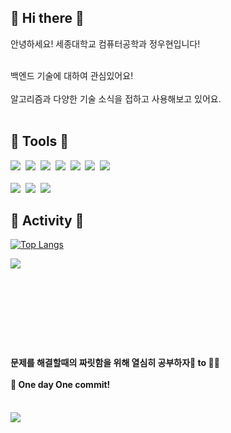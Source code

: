 <h2> 🐣 Hi there 🐣</h2>
<span> 안녕하세요! 세종대학교 컴퓨터공학과 정우현입니다! <br><br>
<p> 백엔드 기술에 대하여 관심있어요!<br><br>
알고리즘과 다양한 기술 소식을 접하고 사용해보고 있어요. </span>
<br><br>

<h2> 🐥 Tools 🐥 </h2>
<p align="left">
  <img src="https://img.shields.io/badge/C-A8B9CC?style=flat-square&logo=C&logoColor=white"/></a>&nbsp 
  <img src="https://img.shields.io/badge/C++-00599C?style=flat-square&logo=C%2B%2B&logoColor=white"/></a>&nbsp 
  <img src="https://img.shields.io/badge/C Sharp-239120?style=flat-square&logo=C Sharp&logoColor=white"/></a>&nbsp 
  <img src="https://img.shields.io/badge/Java-007396?style=flat-square&logo=Java&logoColor=white"/></a>&nbsp 
  <img src="https://img.shields.io/badge/Python-3766AB?style=flat-square&logo=Python&logoColor=white"/></a>&nbsp
  <img src="https://img.shields.io/badge/Jupyter-F37626?style=flat-square&logo=Jupyter&logoColor=white"/></a>&nbsp
  <img src="https://img.shields.io/badge/Javascript-ffb13b?style=flat-square&logo=javascript&logoColor=white"/></a>&nbsp 
  <br><br>
  <img src="https://img.shields.io/badge/Mysql-E6B91E?style=flat-square&logo=MySql&logoColor=white"/></a>&nbsp 
  <img src="https://img.shields.io/badge/SpringBoot-6DB33F?style=flat-square&logo=Spring&logoColor=white"/></a>&nbsp 
  <img src="https://img.shields.io/badge/Node.js-339933?style=flat-square&logo=Node.js&logoColor=white"/></a>&nbsp 
<br></p>

<h2> 🐥 Activity 🐥 </h2>

[![Top Langs](https://github-readme-stats.vercel.app/api/top-langs/?username=duckbillLvr&layout=compact&theme=swift&langs_count=8)](https://github.com/anuraghazra/github-readme-stats)

<img align='left' src="http://mazassumnida.wtf/api/v2/generate_badge?boj=uhyeon7399">  
<br><br><br><br><br><br><br><br>
<h4> 문제를 해결할때의 짜릿함을 위해 열심히 공부하자🐤 to 🐔🎈<br><br>
  🔑 One day One commit! </h4>
  
<br>
<a href="https://hits.seeyoufarm.com"><img src="https://hits.seeyoufarm.com/api/count/incr/badge.svg?url=https%3A%2F%2Fgithub.com%2FduckbillLvr&count_bg=%2379C83D&title_bg=%23555555&icon=&icon_color=%23E7E7E7&title=hits&edge_flat=false"/></a>
